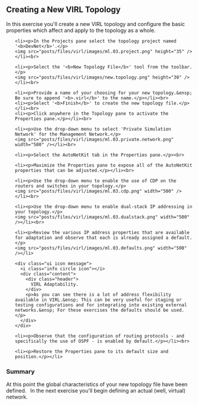 <html>

<head>
<meta charset="utf-8">
<title>Creating a New VIRL Topology</title>
</head>

<body>

  <h2>Creating a New VIRL Topology</h2>

  <p>In this exercise you'll create a new VIRL topology and configure the basic properties which affect and apply to the topology as a whole.</p>

  <ol>

    <li><p>In the Projects pane select the topology project named '<b>DevNet</b>'.</p>
    <img src="posts/files/virl/images/ml.03.project.png" height="35" /></li><br>

    <li><p>Select the '<b>New Topology File</b>' tool from the toolbar.</p>
    <img src="posts/files/virl/images/new.topology.png" height="30" /></li><br>

    <li><p>Provide a name of your choosing for your new topology.&ensp; Be sure to append '<b>.virl</b>' to the name.</p></li><br>
    <li><p>Select '<b>Finish</b>' to create the new topology file.</p></li><br>
    <li><p>Click anywhere in the Topology pane to activate the Properties pane.</p></li><br>

    <li><p>Use the drop-down menu to select 'Private Simulation Network' for the Management Network.</p>
    <img src="posts/files/virl/images/ml.03.private.network.png" width="500" /></li><br>

    <li><p>Select the AutoNetKit tab in the Properties pane.</p><br>

    <li><p>Maximize the Properties pane to expose all of the AutoNetKit properties that can be adjusted.</p></li><br>

    <li><p>Use the drop-down menu to enable the use of CDP on the routers and switches in your topology.</p>
    <img src="posts/files/virl/images/ml.03.cdp.png" width="500" /></li><br>

    <li><p>Use the drop-down menu to enable dual-stack IP addressing in your topology.</p>
    <img src="posts/files/virl/images/ml.03.dualstack.png" width="500" /></li><br>

    <li><p>Review the various IP address properties that are available for adaptation and observe that each is already assigned a default.</p>
    <img src="posts/files/virl/images/ml.03.defaults.png" width="500" /></li>

    <div class="ui icon message">
      <i class="info circle icon"></i>
      <div class="content">
        <div class="header">
          VIRL Adaptability.
        </div>
        <p>As you can see there is a lot of address flexibility available in VIRL.&ensp; This can be very useful for staging or testing configurations and for integrating into existing external networks.&ensp; For these exercises the defaults should be used.</p>
      </div>
    </div>

    <li><p>Observe that the configuration of routing protocols - and specifically the use of OSPF - is enabled by default.</p></li><br>

    <li><p>Restore the Properties pane to its default size and position.</p></li>

  </ol>

<h3>Summary</h3>

  <p>At this point the global characteristics of your new topology file have been defined.&ensp; In the next exercise you'll begin defining an actual (well, virtual) network.</p>

</body>
</html>

